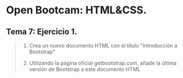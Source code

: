 # Open Bootcam: HTML&CSS. #

## Tema 7: Ejercicio 1. ##

> 1. Crea un nuevo documento HTML con el título "Introducción a Bootstrap"
>
> 2. Utilizando la página oficial getbootstrap.com, añade la última versión de Bootstrap a este documento HTML